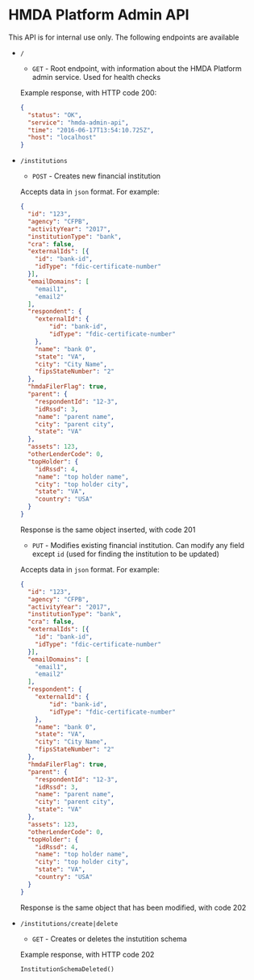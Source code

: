# HMDA Platform Admin API

This API is for internal use only. The following endpoints are available

* `/`
    * `GET` - Root endpoint, with information about the HMDA Platform admin service. Used for health checks

    Example response, with HTTP code 200:

    ```json
    {
      "status": "OK",
      "service": "hmda-admin-api",
      "time": "2016-06-17T13:54:10.725Z",
      "host": "localhost"
    }
    ```

* `/institutions`
    * `POST` - Creates new financial institution

    Accepts data in `json` format. For example:

    ```json
    {
      "id": "123",
      "agency": "CFPB",
      "activityYear": "2017",
      "institutionType": "bank",
      "cra": false,
      "externalIds": [{
        "id": "bank-id",
        "idType": "fdic-certificate-number"
      }],
      "emailDomains": [
        "email1",
        "email2"
      ],
      "respondent": {
        "externalId": {
            "id": "bank-id",
            "idType": "fdic-certificate-number"
        },
        "name": "bank 0",
        "state": "VA",
        "city": "City Name",
        "fipsStateNumber": "2"
      },
      "hmdaFilerFlag": true,
      "parent": {
        "respondentId": "12-3",
        "idRssd": 3,
        "name": "parent name",
        "city": "parent city",
        "state": "VA"
      },
      "assets": 123,
      "otherLenderCode": 0,
      "topHolder": {
        "idRssd": 4,
        "name": "top holder name",
        "city": "top holder city",
        "state": "VA",
        "country": "USA"
      }
    }
    ```

    Response is the same object inserted, with code 201


    * `PUT` - Modifies existing financial institution. Can modify any field except `id` (used for finding the institution to be updated)

    Accepts data in `json` format. For example:

    ```json
    {
      "id": "123",
      "agency": "CFPB",
      "activityYear": "2017",
      "institutionType": "bank",
      "cra": false,
      "externalIds": [{
        "id": "bank-id",
        "idType": "fdic-certificate-number"
      }],
      "emailDomains": [
        "email1",
        "email2"
      ],
      "respondent": {
        "externalId": {
            "id": "bank-id",
            "idType": "fdic-certificate-number"
        },
        "name": "bank 0",
        "state": "VA",
        "city": "City Name",
        "fipsStateNumber": "2"
      },
      "hmdaFilerFlag": true,
      "parent": {
        "respondentId": "12-3",
        "idRssd": 3,
        "name": "parent name",
        "city": "parent city",
        "state": "VA"
      },
      "assets": 123,
      "otherLenderCode": 0,
      "topHolder": {
        "idRssd": 4,
        "name": "top holder name",
        "city": "top holder city",
        "state": "VA",
        "country": "USA"
      }
    }
    ```

    Response is the same object that has been modified, with code 202

* `/institutions/create|delete`
    * `GET` - Creates or deletes the instutition schema

    Example response, with HTTP code 202

    ```
    InstitutionSchemaDeleted()
    ```
